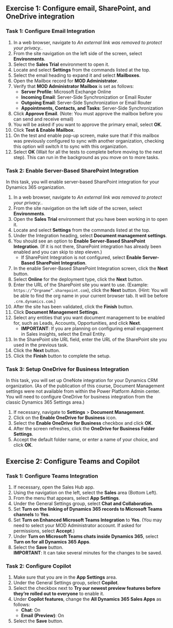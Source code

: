 
## Exercise 1: Configure email, SharePoint, and OneDrive integration
### Task 1: Configure Email Integration
1. In a web browser, navigate to *An external link was removed to protect your privacy.*.
2. From the site navigation on the left side of the screen, select **Environments**.
3. Select the **Sales Trial** environment to open it.
4. Locate and select **Settings** from the commands listed at the top.
5. Select the email heading to expand it and select **Mailboxes**.
6. Open the Mailbox record for **MOD Administrator**.
7. Verify that **MOD Administrator Mailbox** is set as follows:
   - **Server Profile**: Microsoft Exchange Online
   - **Incoming Email**: Server-Side Synchronization or Email Router
   - **Outgoing Email**: Server-Side Synchronization or Email Router
   - **Appointments, Contacts, and Tasks**: Server-Side Synchronization
8. Click **Approve Email**. (Note: You must approve the mailbox before you can send and receive email)
9. You will be asked if you want to approve the primary email, select **OK**.
10. Click **Test & Enable Mailbox**.
11. On the test and enable pop-up screen, make sure that if this mailbox was previously configured to sync with another organization, checking this option will switch it to sync with this organization.
12. Select **OK** (Wait for all the tests to complete before moving to the next step). This can run in the background as you move on to more tasks.

### Task 2: Enable Server-Based SharePoint Integration
In this task, you will enable server-based SharePoint integration for your Dynamics 365 organization.
1. In a web browser, navigate to *An external link was removed to protect your privacy.*.
2. From the site navigation on the left side of the screen, select **Environments**.
3. Open the **Sales Trial** environment that you have been working in to open it.
4. Locate and select **Settings** from the commands listed at the top.
5. Under the Integration heading, select **Document management settings**.
6. You should see an option to **Enable Server-Based SharePoint Integration**. (If it is not there, SharePoint integration has already been enabled and you can skip to step eleven.)
   - If SharePoint Integration is not configured, select **Enable Server-Based SharePoint Integration**.
7. In the enable Server-Based SharePoint Integration screen, click the **Next** button.
8. Select **Online** for the deployment type, click the **Next** button.
9. Enter the URL of the SharePoint site you want to use. (Example: `https://”Orgname”.sharepoint.com`), click the **Next** button. (Hint: You will be able to find the org name in your current browser tab. It will be before `.crm.dynamics.com`.)
10. After the site has been validated, click the **Finish** button.
11. Click **Document Management Settings**.
12. Select any entities that you want document management to be enabled for, such as Leads, Accounts, Opportunities, and click **Next**.
    - **IMPORTANT**: If you are planning on configuring email engagement in Sales insights, select the Email Entity.
13. In the SharePoint site URL field, enter the URL of the SharePoint site you used in the previous task.
14. Click the **Next** button.
15. Click the **Finish** button to complete the setup.

### Task 3: Setup OneDrive for Business Integration
In this task, you will set up OneNote integration for your Dynamics CRM organization. (As of the publication of this course, Document Management settings were not available from within the Power Platform Admin center. You will need to configure OneDrive for business integration from the classic Dynamics 365 Settings area.)
1. If necessary, navigate to **Settings** > **Document Management**.
2. Click on the **Enable OneDrive for Business** icon.
3. Select the **Enable OneDrive for Business** checkbox and click **OK**.
4. After the screen refreshes, click the **OneDrive for Business Folder Settings**.
5. Accept the default folder name, or enter a name of your choice, and click **OK**.

## Exercise 2: Configure Teams and Copilot 
### Task 1: Configure Teams Integration
1. If necessary, open the Sales Hub app.
2. Using the navigation on the left, select the **Sales** area (Bottom Left).
3. From the menu that appears, select **App Settings**.
4. Under the General Settings group, select **Chat and Collaboration**.
5. Set **Turn on the linking of Dynamics 365 records to Microsoft Teams channels** to **Yes**.
6. Set **Turn on Enhanced Microsoft Teams Integration** to **Yes**. (You may need to select your MOD Administrator account. If asked for permissions, select **Accept**.)
7. Under **Turn on Microsoft Teams chats inside Dynamics 365**, select **Turn on for all Dynamics 365 Apps**.
8. Select the **Save** button.  
   **IMPORTANT**: It can take several minutes for the changes to be saved.

### Task 2: Configure Copilot
1. Make sure that you are in the **App Settings** area.
2. Under the General Settings group, select **Copilot**.
3. Select the checkbox next to **Try our newest preview features before they’re rolled out to everyone** to enable it.
4. Under **Copilot features**, change the **All Dynamics 365 Sales Apps** as follows:
   - **Chat**: On
   - **Email (Preview)**: On
5. Select the **Save** button.
